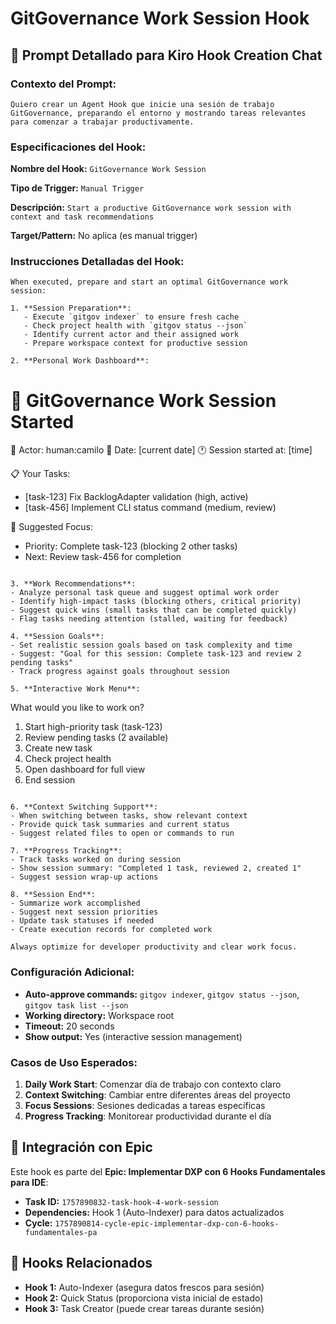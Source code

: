 # GitGovernance Work Session Hook

## 🎯 Prompt Detallado para Kiro Hook Creation Chat

### Contexto del Prompt:
```
Quiero crear un Agent Hook que inicie una sesión de trabajo GitGovernance, preparando el entorno y mostrando tareas relevantes para comenzar a trabajar productivamente.
```

### Especificaciones del Hook:

**Nombre del Hook:** `GitGovernance Work Session`

**Tipo de Trigger:** `Manual Trigger`

**Descripción:** `Start a productive GitGovernance work session with context and task recommendations`

**Target/Pattern:** No aplica (es manual trigger)

### Instrucciones Detalladas del Hook:

```
When executed, prepare and start an optimal GitGovernance work session:

1. **Session Preparation**:
   - Execute `gitgov indexer` to ensure fresh cache
   - Check project health with `gitgov status --json`
   - Identify current actor and their assigned work
   - Prepare workspace context for productive session

2. **Personal Work Dashboard**:
   ```
   🎯 GitGovernance Work Session Started
   ====================================
   👤 Actor: human:camilo
   📅 Date: [current date]
   🕐 Session started at: [time]
   
   📋 Your Tasks:
   - [task-123] Fix BacklogAdapter validation (high, active)
   - [task-456] Implement CLI status command (medium, review)
   
   🎯 Suggested Focus:
   - Priority: Complete task-123 (blocking 2 other tasks)
   - Next: Review task-456 for completion
   ```

3. **Work Recommendations**:
   - Analyze personal task queue and suggest optimal work order
   - Identify high-impact tasks (blocking others, critical priority)
   - Suggest quick wins (small tasks that can be completed quickly)
   - Flag tasks needing attention (stalled, waiting for feedback)

4. **Session Goals**:
   - Set realistic session goals based on task complexity and time
   - Suggest: "Goal for this session: Complete task-123 and review 2 pending tasks"
   - Track progress against goals throughout session

5. **Interactive Work Menu**:
   ```
   What would you like to work on?
   1. Start high-priority task (task-123)
   2. Review pending tasks (2 available)
   3. Create new task
   4. Check project health
   5. Open dashboard for full view
   6. End session
   ```

6. **Context Switching Support**:
   - When switching between tasks, show relevant context
   - Provide quick task summaries and current status
   - Suggest related files to open or commands to run

7. **Progress Tracking**:
   - Track tasks worked on during session
   - Show session summary: "Completed 1 task, reviewed 2, created 1"
   - Suggest session wrap-up actions

8. **Session End**:
   - Summarize work accomplished
   - Suggest next session priorities
   - Update task statuses if needed
   - Create execution records for completed work

Always optimize for developer productivity and clear work focus.
```

### Configuración Adicional:
- **Auto-approve commands:** `gitgov indexer`, `gitgov status --json`, `gitgov task list --json`
- **Working directory:** Workspace root
- **Timeout:** 20 seconds
- **Show output:** Yes (interactive session management)

### Casos de Uso Esperados:
1. **Daily Work Start**: Comenzar día de trabajo con contexto claro
2. **Context Switching**: Cambiar entre diferentes áreas del proyecto
3. **Focus Sessions**: Sesiones dedicadas a tareas específicas
4. **Progress Tracking**: Monitorear productividad durante el día

## 🎯 Integración con Epic

Este hook es parte del **Epic: Implementar DXP con 6 Hooks Fundamentales para IDE**:

- **Task ID:** `1757890832-task-hook-4-work-session`
- **Dependencies:** Hook 1 (Auto-Indexer) para datos actualizados
- **Cycle:** `1757890814-cycle-epic-implementar-dxp-con-6-hooks-fundamentales-pa`

## 🔗 Hooks Relacionados

- **Hook 1:** Auto-Indexer (asegura datos frescos para sesión)
- **Hook 2:** Quick Status (proporciona vista inicial de estado)
- **Hook 3:** Task Creator (puede crear tareas durante sesión)